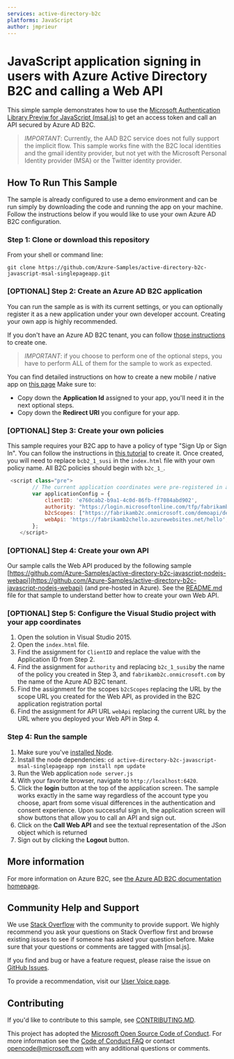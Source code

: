 ```yaml
---
services: active-directory-b2c
platforms: JavaScript
author: jmprieur
---
```


# JavaScript application signing in users with Azure Active Directory B2C and calling a Web API

This simple sample demonstrates how to use the [Microsoft Authentication Library Previw for JavaScript (msal.js)](https://github.com/AzureAD/microsoft-authentication-library-for-js) to get an access token and call an API secured by Azure AD B2C.

> *IMPORTANT*: Currently, the AAD B2C service does not fully support the implicit flow. This sample works fine with the B2C local identities and the gmail identity provider, but not yet with the Microsoft Personal Identity provider (MSA) or the Twitter identity provider.

## How To Run This Sample

The sample is already configured to use a demo environment and can be run simply by downloading the code and running the app on your machine. Follow the instructions below if you would like to use your own Azure AD B2C configuration.

### Step 1:  Clone or download this repository

From your shell or command line:

`git clone https://github.com/Azure-Samples/active-directory-b2c-javascript-msal-singlepageapp.git`

### [OPTIONAL] Step 2: Create an Azure AD B2C application 

You can run the sample as is with its current settings, or you can optionally register it as a new application under your own developer account. Creating your own app is highly recommended.

If you don't have an Azure AD B2C tenant, you can follow [those instructions](https://azure.microsoft.com/documentation/articles/active-directory-b2c-get-started/) to create one.

> *IMPORTANT*: if you choose to perform one of the optional steps, you have to perform ALL of them for the sample to work as expected.

You can find detailed instructions on how to create a new mobile / native app on [this page](https://docs.microsoft.com/azure/active-directory-b2c/active-directory-b2c-app-registration#register-a-web-application) Make sure to:

- Copy down the **Application Id** assigned to your app, you'll need it in the next optional steps.
- Copy down the **Redirect URI** you configure for your app.

### [OPTIONAL] Step 3: Create your own policies

This sample requires your B2C app to have a policy of type "Sign Up or Sign In".
You can follow the instructions in [this tutorial](https://docs.microsoft.com/azure/active-directory-b2c/active-directory-b2c-reference-policies) to create it.
Once created, you will need to replace `bcb2_1_susi` in the `index.html` file with your own policy name.  All B2C policies should begin with `b2c_1_`.

```JavaScript
 <script class="pre">
        // The current application coordinates were pre-registered in a B2C tenant.
        var applicationConfig = {
            clientID: 'e760cab2-b9a1-4c0d-86fb-ff7084abd902',
            authority: "https://login.microsoftonline.com/tfp/fabrikamb2c.onmicrosoft.com/b2c_1_susi",
            b2cScopes: ["https://fabrikamb2c.onmicrosoft.com/demoapi/demo.read"],
            webApi: 'https://fabrikamb2chello.azurewebsites.net/hello',
        };
    </script>
```

### [OPTIONAL] Step 4: Create your own API

Our sample calls the Web API produced by the following sample [https://github.com/Azure-Samples/active-directory-b2c-javascript-nodejs-webapi](https://github.com/Azure-Samples/active-directory-b2c-javascript-nodejs-webapi) (and pre-hosted in Azure). See the [README.md](https://github.com/Azure-Samples/active-directory-b2c-javascript-nodejs-webapi/blob/master/README.md) file for that sample to understand better how to create your own Web API.

### [OPTIONAL] Step 5:  Configure the Visual Studio project with your app coordinates

1. Open the solution in Visual Studio 2015.
1. Open the `index.html` file.
1. Find the assignment for `ClientID` and replace the value with the Application ID from Step 2.
1. Find the assignment for `authority` and replacing `b2c_1_susi`by the name of the policy you created in Step 3, and `fabrikamb2c.onmicrosoft.com` by the name of the Azure AD B2C tenant.
1. Find the assignment for the scopes `b2cScopes` replacing the URL by the scope URL you created for the Web API, as provided in the B2C application registration portal
1. Find the assignment for API URL `webApi` replacing the current URL by the URL where you deployed your Web API in Step 4.

### Step 4:  Run the sample

1. Make sure you've [installed Node](https://nodejs.org/en/download/).
1. Install the node dependencies: 
        ```
        cd active-directory-b2c-javascript-msal-singlepageapp
        npm install
        npm update
        ```
1. Run the Web application
        ```
        node server.js
        ```
1. With your favorite browser, navigate to `http://localhost:6420`.
1. Click the **login** button at the top of the application screen. The sample works exactly in the same way regardless of the account type you choose, apart from some visual differences in the authentication and consent experience. Upon successful sign in, the application screen will show buttons that allow you to call an API and sign out.
1. Click on the **Call Web API** and see the textual representation of the JSon object which is returned
1. Sign out by clicking the **Logout** button.  

## More information
For more information on Azure B2C, see [the Azure AD B2C documentation homepage](http://aka.ms/aadb2c). 


## Community Help and Support
We use [Stack Overflow](http://stackoverflow.com/questions/tagged/msal) with the community to provide support. We highly recommend you ask your questions on Stack Overflow first and browse existing issues to see if someone has asked your question before. Make sure that your questions or comments are tagged with [msal.js].

If you find and bug or have a feature request, please raise the issue on [GitHub Issues](../../issues). 

To provide a recommendation, visit our [User Voice page](https://feedback.azure.com/forums/169401-azure-active-directory).


## Contributing
If you'd like to contribute to this sample, see [CONTRIBUTING.MD](/CONTRIBUTING.md).

This project has adopted the [Microsoft Open Source Code of Conduct](https://opensource.microsoft.com/codeofconduct/). For more information see the [Code of Conduct FAQ](https://opensource.microsoft.com/codeofconduct/faq/) or contact [opencode@microsoft.com](mailto:opencode@microsoft.com) with any additional questions or comments.
